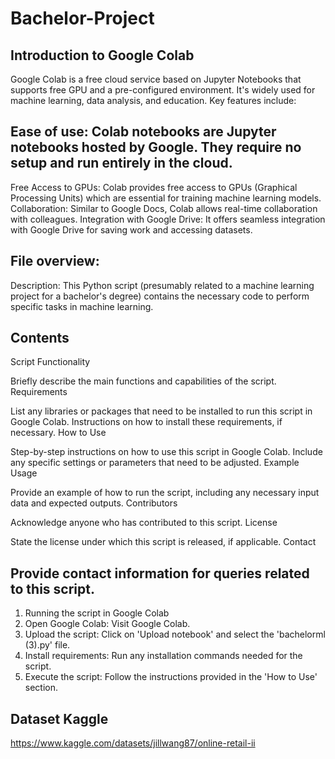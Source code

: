 # Bachelor-Project

## Introduction to Google Colab
Google Colab is a free cloud service based on Jupyter Notebooks that supports free GPU and a pre-configured environment. It's widely used for machine learning, data analysis, and education. Key features include:

## Ease of use: Colab notebooks are Jupyter notebooks hosted by Google. They require no setup and run entirely in the cloud.
Free Access to GPUs: Colab provides free access to GPUs (Graphical Processing Units) which are essential for training machine learning models.
Collaboration: Similar to Google Docs, Colab allows real-time collaboration with colleagues.
Integration with Google Drive: It offers seamless integration with Google Drive for saving work and accessing datasets.

## File overview:
Description: This Python script (presumably related to a machine learning project for a bachelor's degree) contains the necessary code to perform specific tasks in machine learning.


## Contents
Script Functionality

Briefly describe the main functions and capabilities of the script.
Requirements

List any libraries or packages that need to be installed to run this script in Google Colab.
Instructions on how to install these requirements, if necessary.
How to Use

Step-by-step instructions on how to use this script in Google Colab.
Include any specific settings or parameters that need to be adjusted.
Example Usage

Provide an example of how to run the script, including any necessary input data and expected outputs.
Contributors

Acknowledge anyone who has contributed to this script.
License

State the license under which this script is released, if applicable.
Contact

## Provide contact information for queries related to this script.
1. Running the script in Google Colab
2. Open Google Colab: Visit Google Colab.
3. Upload the script: Click on 'Upload notebook' and select the 'bachelorml (3).py' file.
4. Install requirements: Run any installation commands needed for the script.
5. Execute the script: Follow the instructions provided in the 'How to Use' section.

## Dataset Kaggle
https://www.kaggle.com/datasets/jillwang87/online-retail-ii 
